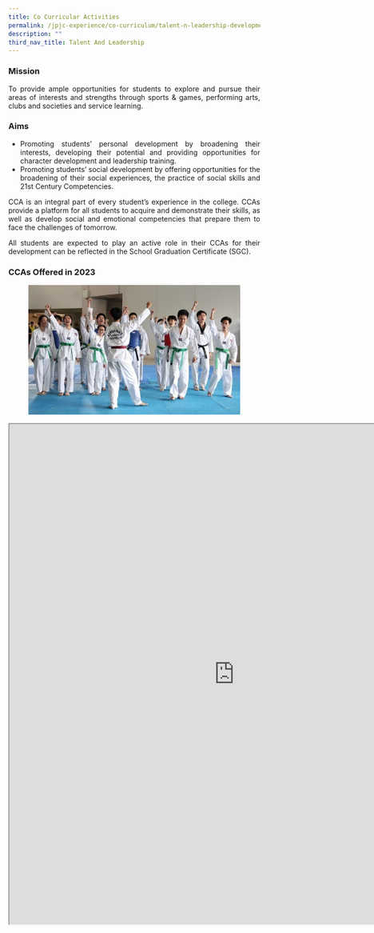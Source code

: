 ```yaml
---
title: Co Curricular Activities
permalink: /jpjc-experience/co-curriculum/talent-n-leadership-development-programme/co-curricular-activities/
description: ""
third_nav_title: Talent And Leadership
---
```

<div align=justify>
<h3><strong>Mission</strong></h3>

<p>
To provide ample opportunities for students to explore and pursue their areas of interests and strengths through sports & games, performing arts, clubs and societies and service learning.</p>

<h3><strong>Aims</strong></h3>
<ul>
	<li>Promoting students’ personal development by broadening their interests, developing their potential and providing opportunities for character development and leadership training.</li>
	<li>Promoting students’ social development by offering opportunities for the broadening of their social experiences, the practice of social skills and 21st Century Competencies.</li></ul>

<p>
CCA is an integral part of every student’s experience in the college. CCAs provide a platform for all students to acquire and demonstrate their skills, as well as develop social and emotional competencies that prepare them to face the challenges of tomorrow.</p>

<p>
All students are expected to play an active role in their CCAs for their development can be reflected in the School Graduation Certificate (SGC).</p>

<h3><strong>CCAs Offered in 2023</strong></h3>

<figure>
<img src="/images/CCA%20(1).jpg"></figure>
		
<center><iframe src="https://docs.google.com/document/d/e/2PACX-1vSQ6e0ZVmplAFFdbM7N3DG5dP5PCAgh7K2lK8iWIdm_iy-c1ET2v-63dFRaebFCPvQlFnbCe2Ou91Fu/pub?embedded=true" width=900px height=1000px scrolling="no"></iframe></center>